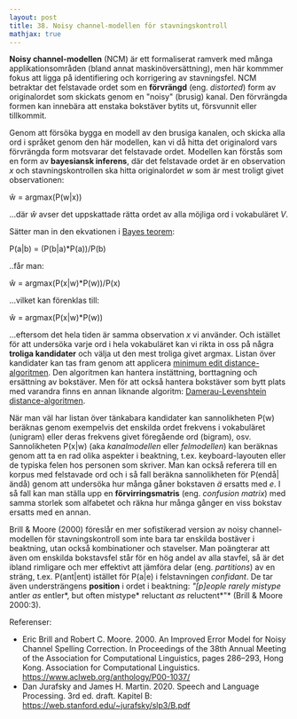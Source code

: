 ```yaml
---
layout: post
title: 38. Noisy channel-modellen för stavningskontroll
mathjax: true
---
```


**Noisy channel-modellen** (NCM) är ett formaliserat ramverk med många applikationsområden (bland annat maskinöversättning), men här kommmer fokus att ligga på identifiering och korrigering av stavningsfel. NCM betraktar det felstavade ordet som en **förvrängd** (eng. *distorted*) form av originalordet som skickats genom en "noisy" (brusig) kanal.  Den förvrängda formen kan innebära att enstaka bokstäver bytits ut, försvunnit eller tillkommit. 

Genom att försöka bygga en modell av den brusiga kanalen, och skicka alla ord i språket genom den här modellen, kan vi då hitta det originalord vars förvrängda form motsvarar det felstavade ordet. Modellen kan förstås som en form av **bayesiansk inferens**, där det felstavade ordet är en observation *x* och stavningskontrollen ska hitta originalordet *w* som är mest troligt givet observationen: 

ŵ = argmax(P(w\|x))

...där *ŵ* avser det uppskattade rätta ordet av alla möjliga ord i vokabuläret *V*.

Sätter man in den ekvationen i [Bayes teorem](https://datatjej.github.io/Bayes-teorem/):

P(a\|b) = (P(b\|a)*P(a))/P(b) 

..får man:

ŵ = argmax(P(x\|w)*P(w))\/P(x) 

...vilket kan förenklas till:

ŵ = argmax(P(x\|w)*P(w)) 

...eftersom det hela tiden är samma observation *x* vi använder. Och istället för att undersöka varje ord i hela vokabuläret kan vi rikta in oss på några **troliga kandidater** och välja ut den mest troliga givet argmax. Listan över kandidater kan tas fram genom att applicera [minimum edit distance-algoritmen](https://datatjej.github.io/Minimum-Edit-Distance/). Den algoritmen kan hantera instättning, borttagning och ersättning av bokstäver. Men för att också hantera bokstäver som bytt plats med varandra finns en annan liknande algoritm: [Damerau-Levenshtein distance-algoritmen](https://en.wikipedia.org/wiki/Damerau%E2%80%93Levenshtein_distance).

När man väl har listan över tänkabara kandidater kan sannolikheten P(w) beräknas genom exempelvis det enskilda ordet frekvens i vokabuläret (unigram) eller deras frekvens givet föregående ord (bigram), osv. Sannolikheten P(x\|w) (aka *kanalmodellen* eller *felmodellen*) kan beräknas genom att ta en rad olika aspekter i beaktning, t.ex. keyboard-layouten eller de typiska felen hos personen som skriver. Man kan också referera till en korpus med felstavade ord och i så fall beräkna sannolikheten för P(endå\|ändå) genom att undersöka hur många gåner bokstaven *ä* ersatts med *e*. I så fall kan man ställa upp en **förvirringsmatris** (eng. *confusion matrix*) med samma storlek som alfabetet och räkna hur många gånger en viss bokstav ersatts med en annan.

Brill & Moore (2000) föreslår en mer sofistikerad version av noisy channel-modellen för stavningskontroll som inte bara tar enskilda bostäver i beaktning, utan också kombinationer och stavelser. Man poängterar att även om enskilda bokstavsfel står för en hög andel av alla stavfel, så är det ibland rimligare och mer effektivt att jämföra delar (eng. *partitions*) av en sträng, t.ex. P(ant\|ent) istället för P(a\|e) i felstavningen *confidant*. De tar även understrängens **position** i ordet i beaktning: *"[p]eople rarely mistype* antler *as* entler*, but often mistype* reluctant *as* reluctent*"* (Brill & Moore 2000:3).  

Referenser:<br>
- Eric Brill and Robert C. Moore. 2000.  An Improved Error Model for Noisy Channel Spelling Correction. In Proceedings of the 38th Annual Meeting of the Association for Computational Linguistics, pages 286–293, Hong Kong. Association for Computational Linguistics. https://www.aclweb.org/anthology/P00-1037/<br>
- Dan Jurafsky and James H. Martin. 2020. Speech and Language Processing. 3rd ed. draft. Kapitel B: https://web.stanford.edu/~jurafsky/slp3/B.pdf  
